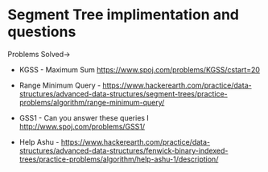# Segment Tree implimentation and questions
Problems Solved->
* KGSS - Maximum Sum
https://www.spoj.com/problems/KGSS/cstart=20

* Range Minimum Query -
https://www.hackerearth.com/practice/data-structures/advanced-data-structures/segment-trees/practice-problems/algorithm/range-minimum-query/

* GSS1 - Can you answer these queries I
http://www.spoj.com/problems/GSS1/

* Help Ashu - https://www.hackerearth.com/practice/data-structures/advanced-data-structures/fenwick-binary-indexed-trees/practice-problems/algorithm/help-ashu-1/description/
